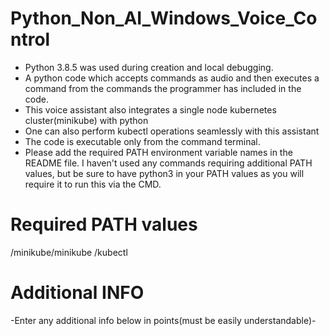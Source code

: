 # Python_Non_AI_Windows_Voice_Control
- Python 3.8.5 was used during creation and local debugging.
- A python code which accepts commands as audio and then executes a command from the commands the programmer has included in the code. 
- This voice assistant also integrates a single node kubernetes cluster(minikube) with python
- One can also perform kubectl operations seamlessly with this assistant
- The code is executable only from the command terminal. 
- Please add the required PATH environment variable names in the README file. I haven't used any commands requiring additional PATH values, but be sure to have python3 in your PATH values as you will require it to run this via the CMD.
# Required PATH values
<Minikube installation location>/minikube/minikube
<Kubectl installation location>/kubectl
# Additional INFO
-Enter any additional info below in points(must be easily understandable)-
